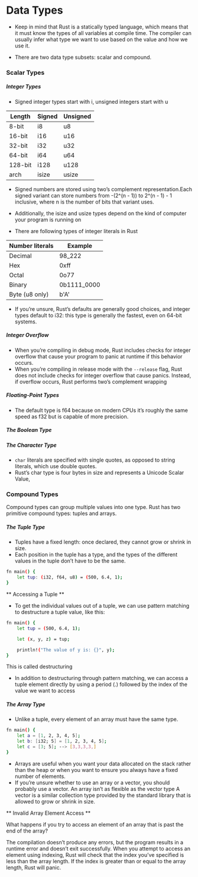 # Data Types

- Keep in mind that Rust is a statically typed language, which means that it must
know the types of all variables at compile time. The compiler can usually infer
what type we want to use based on the value and how we use it.

- There are two data type subsets: scalar and compound.

### Scalar Types

##### Integer Types

- Signed integer types start with i, unsigned integers start with u

|Length | Signed	|Unsigned|
| ------ | ------ | ------ |
|8-bit	|i8	|u8|
|16-bit	|i16	|u16|
|32-bit	|i32	|u32|
|64-bit	|i64	|u64|
|128-bit	|i128	|u128|
|arch	|isize	|usize|

- Signed numbers are stored using two’s complement representation.Each signed variant can store numbers from -(2^(n - 1)) to 2^(n - 1) - 1 inclusive, where n is the number of bits that variant uses.

- Additionally, the isize and usize types depend on the kind of computer your program is running on

- There are following types of integer literals in Rust

|Number literals|	Example|
| ------ | ------ |
|Decimal	|98_222|
|Hex	|0xff|
|Octal	|0o77|
|Binary	|0b1111_0000|
|Byte (u8 only)|	b'A'|


- If you’re unsure, Rust’s defaults are generally good choices, and integer types default to i32: this type is generally the fastest, even on 64-bit systems.

##### Integer Overflow

- When you’re compiling in debug mode, Rust includes checks for integer overflow that cause your program to panic at runtime if this behavior occurs.
- When you’re compiling in release mode with the `--release` flag, Rust does not include checks for integer overflow that cause panics. Instead, if overflow occurs, Rust performs two’s complement wrapping

##### Floating-Point Types

-  The default type is f64 because on modern CPUs it’s roughly the same speed as f32 but is capable of more precision.

##### The Boolean Type

##### The Character Type

- `char` literals are specified with single quotes, as opposed to string literals, which use double quotes.
- Rust’s char type is four bytes in size and represents a Unicode Scalar Value,


### Compound Types

Compound types can group multiple values into one type. Rust has two primitive compound types: tuples and arrays.

##### The Tuple Type

- Tuples have a fixed length: once declared, they cannot grow or shrink in size.
- Each position in the tuple has a type, and the types of the different values in the tuple don’t have to be the same. 
```sh
fn main() {
    let tup: (i32, f64, u8) = (500, 6.4, 1);
}
```

** Accessing a Tuple **

- To get the individual values out of a tuple, we can use pattern matching to destructure a tuple value, like this:
```sh
fn main() {
    let tup = (500, 6.4, 1);

    let (x, y, z) = tup;

    println!("The value of y is: {}", y);
}
```
This is called destructuring

- In addition to destructuring through pattern matching, we can access a tuple element directly by using a period (.) followed by the index of the value we want to access

##### The Array Type

- Unlike a tuple, every element of an array must have the same type.

```sh 
fn main() {
    let a = [1, 2, 3, 4, 5];
    let b: [i32; 5] = [1, 2, 3, 4, 5];
    let c = [3; 5]; --> [3,3,3,3,]
}
```

- Arrays are useful when you want your data allocated on the stack rather than the heap or when you want to ensure you always have a fixed number of elements.
-  If you’re unsure whether to use an array or a vector, you should probably use a vector. An array isn’t as flexible as the vector type A vector is a similar collection type provided by the standard library that is allowed to grow or shrink in size.

** Invalid Array Element Access **

What happens if you try to access an element of an array that is past the end of the array? 

The compilation doesn’t produce any errors, but the program results in a runtime error and doesn’t exit successfully. When you attempt to access an element using indexing, Rust will check that the index you’ve specified is less than the array length. If the index is greater than or equal to the array length, Rust will panic.

